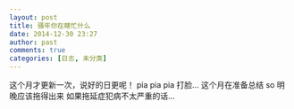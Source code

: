 ```yaml
---
layout: post
title: 骚年你在瞎忙什么
date: 2014-12-30 23:27
author: past
comments: true
categories: [日志, 未分类]
---
```

这个月才更新一次，说好的日更呢！
pia pia pia 打脸…
这个月在准备总结
so 明晚应该拖得出来
如果拖延症犯病不太严重的话…
